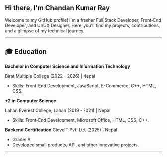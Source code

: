 ## Hi there, I'm Chandan Kumar Ray
Welcome to my GitHub profile! I'm a fresher Full Stack Developer, Front-End Developer, and UI/UX Designer. Here, you'll find my projects, contributions, and a glimpse of my technical journey.

---
## 🎓 Education

**Bachelor in Computer Science and Information Technology**

  Birat Multiple College (2022 - 2026) | Nepal

  -    Skills: Front-End Development, JavaScript, E-Commerce, C++, HTML, CSS.

**+2 in Computer Science**

 Lahan Everest College, Lahan (2019 - 2021) | Nepal

-    Skills: Front-End Development, Microsoft Office, HTML, CSS, C++.

**Backend Certification**
CloveIT Pvt. Ltd. (2025) | Nepal

-    Grade: A
-    Developed small products, API, and other innovative projects.

---


<!--
**Charlie606/Charlie606** is a ✨ _special_ ✨ repository because its `README.md` (this file) appears on your GitHub profile.

Here are some ideas to get you started:

- 🔭 I’m currently working on ...
- 🌱 I’m currently learning ...
- 👯 I’m looking to collaborate on ...
- 🤔 I’m looking for help with ...
- 💬 Ask me about ...
- 📫 How to reach me: ...
- 😄 Pronouns: ...
- ⚡ Fun fact: ...
-->
